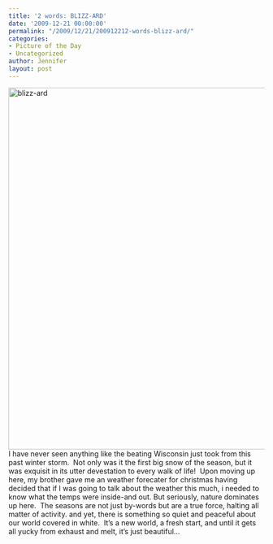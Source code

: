 ```yaml
---
title: '2 words: BLIZZ-ARD'
date: '2009-12-21 00:00:00'
permalink: "/2009/12/21/200912212-words-blizz-ard/"
categories:
- Picture of the Day
- Uncategorized
author: Jennifer
layout: post
---
```


<img title="blizz-ard" height="713" alt="blizz-ard" width="950" class="alignleft size-full wp-image-577" src="http://static.squarespace.com/static/50db6bb3e4b015296cd43789/50dfa5b1e4b0dc6320e0b5ea/50dfa5b2e4b0dc6320e0b756/1261380962000/?format=original" />I have never seen anything like the beating Wisconsin just took from this past winter storm.  Not only was it the first big snow of the season, but it was exquisit in its utter devestation to every walk of life!  Upon moving up here, my brother gave me an weather forecater for christmas having decided that if I was going to talk about the weather this much, i needed to know what the temps were inside-and out. But seriously, nature dominates up here.  The seasons are not just by-words but are a true force, halting all matter of activity. and yet, there is something so quiet and peaceful about our world covered in white.  It&#8217;s a new world, a fresh start, and until it gets all yucky from exhaust and melt, it&#8217;s just beautiful&#8230;
